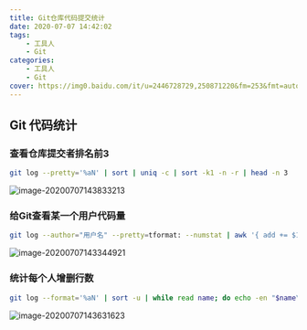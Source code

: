 ```yaml
---
title: Git仓库代码提交统计
date: 2020-07-07 14:42:02
tags:
	- 工具人
	- Git
categories:
	- 工具人
	- Git
cover: https://img0.baidu.com/it/u=2446728729,250871220&fm=253&fmt=auto&app=138&f=JPEG?w=889&h=500
---
```


## Git 代码统计

### 查看仓库提交者排名前3

```bash
git log --pretty='%aN' | sort | uniq -c | sort -k1 -n -r | head -n 3
```

![image-20200707143833213](https://img.peterli.club/img/image-20200707143833213.png)

### 给Git查看某一个用户代码量

```bash
git log --author="用户名" --pretty=tformat: --numstat | awk '{ add += $1; subs += $2; loc += $1 - $2 } END { printf "added lines: %s, removed lines: %s, total lines: %s\n", add, subs, loc }' 
```

![image-20200707143344921](https://img.peterli.club/img/image-20200707143344921.png)

### 统计每个人增删行数

```bash
git log --format='%aN' | sort -u | while read name; do echo -en "$name\t"; git log --author="$name" --pretty=tformat: --numstat | awk '{ add += $1; subs += $2; loc += $1 - $2 } END { printf "added lines: %s, removed lines: %s, total lines: %s\n", add, subs, loc }' -; done
```

![image-20200707143631623](https://img.peterli.club/img/image-20200707143631623.png)